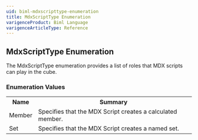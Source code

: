 ```yaml
---
uid: biml-mdxscripttype-enumeration
title: MdxScriptType Enumeration
varigenceProduct: Biml Language
varigenceArticleType: Reference
---
```


## MdxScriptType Enumeration<div class="LanguageSummary"><div class ="SummaryItem">The MdxScriptType enumeration provides a list of roles that MDX scripts can play in the cube.</div></div><div class="EnumValueGroup">### Enumeration Values<table id="EnumValue" class="MemberList"><tbody><tr><th class="MemberNameColumnHeader">Name</th><th class="MemberSummaryColumnHeader">Summary</th></tr><tr class="cd0"><td class="MemberName">Member</td><td class="MemberSummary"><div class ="SummaryItem">Specifies that the MDX Script creates a calculated member.</div></td></tr><tr class="cd1"><td class="MemberName">Set</td><td class="MemberSummary"><div class ="SummaryItem">Specifies that the MDX Script creates a named set.</div></td></tr></tbody></table></div>